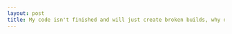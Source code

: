 ```yaml
---
layout: post
title: My code isn't finished and will just create broken builds, why do I need to create a pull request?
---
```



